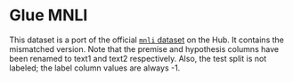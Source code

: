# Glue MNLI

This dataset is a port of the official [`mnli` dataset](https://huggingface.co/datasets/glue/viewer/mnli/train) on the Hub. 
It contains the mismatched version.
Note that the premise and hypothesis columns have been renamed to text1 and text2 respectively.
Also, the test split is not labeled; the label column values are always -1.
